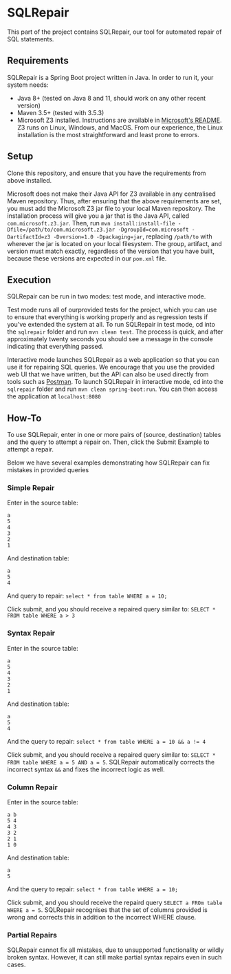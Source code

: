 # SQLRepair

This part of the project contains SQLRepair, our tool for automated repair of SQL statements.

## Requirements

SQLRepair is a Spring Boot project written in Java.  In order to run it, your system needs:
* Java 8+ (tested on Java 8 and 11, should work on any other recent version)
* Maven 3.5+ (tested with 3.5.3)
* Microsoft Z3 installed.  Instructions are available in [Microsoft's README](https://github.com/Z3Prover/z3).  Z3 runs on Linux, Windows, and MacOS.  From our experience, the Linux installation is the most straightforward and least prone to errors.

## Setup

Clone this repository, and ensure that you have the requirements from above installed.

Microsoft does not make their Java API for Z3 available in any centralised Maven repository.  Thus, after ensuring that the above requirements are set, you must add the Microsoft Z3 jar file to your local Maven repository.  The installation process will give you a jar that is the Java API, called `com.microsoft.z3.jar`.  Then, run `mvn install:install-file -Dfile=/path/to/com.microsoft.z3.jar -DgroupId=com.microsoft -DartifactId=z3 -Dversion=1.0 -Dpackaging=jar`, replacing `/path/to` with wherever the jar is located on your local filesystem.  The group, artifact, and version must match exactly, regardless of the version that you have built, because these versions are expected in our `pom.xml` file.

## Execution

SQLRepair can be run in two modes: test mode, and interactive mode.  

Test mode runs all of ourprovided tests for the project, which you can use to ensure that everything is working properly and as regression tests if you've extended the system at all.  To run SQLRepair in test mode, cd into the `sqlrepair` folder and run `mvn clean test`.  The process is quick, and after approximately twenty seconds you should see a message in the console indicating that everything passed.

Interactive mode launches SQLRepair as a web application so that you can use it for repairing SQL queries.  We encourage that you use the provided web UI that we have written, but the API can also be used directly from tools such as [Postman](https://www.getpostman.com/).  To launch SQLRepair in interactive mode, cd into the `sqlrepair` folder and run `mvn clean spring-boot:run`.  You can then access the application at `localhost:8080`

## How-To

To use SQLRepair, enter in one or more pairs of (source, destination) tables and the query to attempt a repair on.  Then, click the Submit Example to attempt a repair.

Below we have several examples demonstrating how SQLRepair can fix mistakes in provided queries

### Simple Repair

Enter in the source table:
```
a
5
4
3
2
1
```

And destination table:
```
a
5
4
```

And query to repair:
`select * from table WHERE a = 10;`

Click submit, and you should receive a repaired query similar to: `SELECT * FROM table WHERE a > 3`


### Syntax Repair
Enter in the source table:
```
a
5
4
3
2
1
```

And destination table:
```
a
5
4
```

And the query to repair:
`select * from table WHERE a = 10 && a != 4`

Click submit, and you should receive a repaired query similar to: `SELECT * FROM table WHERE a = 5 AND a = 5`.  SQLRepair automatically corrects the incorrect syntax `&&` and fixes the incorrect logic as well.


### Column Repair
Enter in the source table:
```
a b
5 4
4 3
3 2
2 1
1 0
```

And destination table:
```
a 
5
```
And the query to repair:
`select * from table WHERE a = 10;`

Click submit, and you should receive the repaird query `SELECT a FROm table WHERE a = 5`.  SQLRepair recognises that the set of columns provided is wrong and corrects this in addition to the incorrect WHERE clause.


### Partial Repairs
SQLRepair cannot fix all mistakes, due to unsupported functionality or wildly broken syntax.  However, it can still make partial syntax repairs even in such cases.